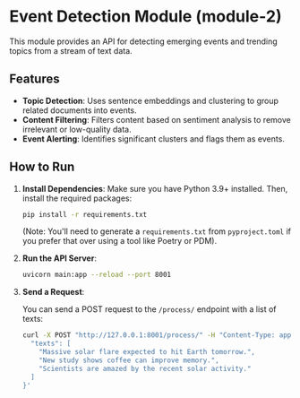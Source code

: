 # Event Detection Module (module-2)

This module provides an API for detecting emerging events and trending topics from a stream of text data.

## Features

- **Topic Detection**: Uses sentence embeddings and clustering to group related documents into events.
- **Content Filtering**: Filters content based on sentiment analysis to remove irrelevant or low-quality data.
- **Event Alerting**: Identifies significant clusters and flags them as events.

## How to Run

1.  **Install Dependencies**: Make sure you have Python 3.9+ installed. Then, install the required packages:

    ```bash
    pip install -r requirements.txt
    ```
    (Note: You'll need to generate a `requirements.txt` from `pyproject.toml` if you prefer that over using a tool like Poetry or PDM).

2.  **Run the API Server**:

    ```bash
    uvicorn main:app --reload --port 8001
    ```

3.  **Send a Request**:

    You can send a POST request to the `/process/` endpoint with a list of texts:

    ```bash
    curl -X POST "http://127.0.0.1:8001/process/" -H "Content-Type: application/json" -d '{
      "texts": [
        "Massive solar flare expected to hit Earth tomorrow.",
        "New study shows coffee can improve memory.",
        "Scientists are amazed by the recent solar activity."
      ]
    }'
    ```